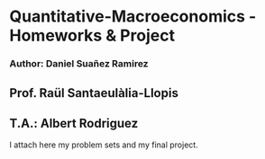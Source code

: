 # Quantitative-Macroeconomics - Homeworks & Project


### Author: Daniel Suañez Ramirez

## Prof. Raül Santaeulàlia-Llopis
## T.A.: Albert Rodriguez

I attach here my problem sets and my final project.
